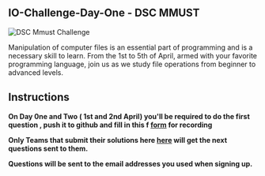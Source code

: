 ## IO-Challenge-Day-One - DSC MMUST

![DSC Mmust Challenge](https://raw.githubusercontent.com/dscmmust/IO-Challenge-Day-One/master/IoChallenge.jpeg)

Manipulation of computer files is an essential part of programming and is a necessary skill to learn. 
From the 1st to 5th of April, armed with your favorite programming language, join us  as we study file operations from beginner to advanced levels.


## Instructions

**On Day 0ne and Two ( 1st and 2nd April) you'll be required to do the first question , push it to github and fill in this f
[form](https://docs.google.com/forms/d/e/1FAIpQLSeAft1A53Ya9EGU6-4C8mUoUgI96pT3_oTh_jlmttBeIOBypA/viewform)  for recording**

**Only Teams that submit their solutions  here [here](https://docs.google.com/forms/d/e/1FAIpQLSeAft1A53Ya9EGU6-4C8mUoUgI96pT3_oTh_jlmttBeIOBypA/viewform) will get the next questions sent to them.**

__Questions will be sent to the email addresses you used when signing up.__




